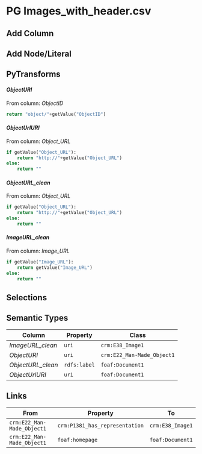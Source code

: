 # PG Images_with_header.csv

## Add Column

## Add Node/Literal

## PyTransforms
#### _ObjectURI_
From column: _ObjectID_
``` python
return "object/"+getValue("ObjectID")
```

#### _ObjectUrlURI_
From column: _Object_URL_
``` python
if getValue("Object_URL"):
    return "http://"+getValue("Object_URL")
else:
    return ""
```

#### _ObjectURL_clean_
From column: _Object_URL_
``` python
if getValue("Object_URL"):
    return "http://"+getValue("Object_URL")
else:
    return ""
```

#### _ImageURL_clean_
From column: _Image_URL_
``` python
if getValue("Image_URL"):
    return getValue("Image_URL")
else:
    return ""
```


## Selections

## Semantic Types
| Column | Property | Class |
|  ----- | -------- | ----- |
| _ImageURL_clean_ | `uri` | `crm:E38_Image1`|
| _ObjectURI_ | `uri` | `crm:E22_Man-Made_Object1`|
| _ObjectURL_clean_ | `rdfs:label` | `foaf:Document1`|
| _ObjectUrlURI_ | `uri` | `foaf:Document1`|


## Links
| From | Property | To |
|  --- | -------- | ---|
| `crm:E22_Man-Made_Object1` | `crm:P138i_has_representation` | `crm:E38_Image1`|
| `crm:E22_Man-Made_Object1` | `foaf:homepage` | `foaf:Document1`|
